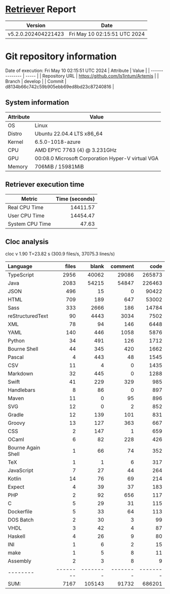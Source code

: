 # [Retriever](https://github.com/PalladioSimulator/Palladio-ReverseEngineering-Retriever) Report
| Version | Date |
| ------- | ---- |
| v5.2.0.202404221423 | Fri May 10 02:15:51 UTC 2024 |

# Git repository information
Date of execution: Fri May 10 02:15:51 UTC 2024
|    Attribute   | Value |
| -------------- | ----- |
| Repository URL | https://github.com/ls1intum/Artemis |
| Branch         | develop |
| Commit         | d8134b66c742c59b905ebb69ed8bd23c87240816 |


## System information
| Attribute | Value |
| --------- | ----- |
| OS | Linux  |
| Distro | Ubuntu 22.04.4 LTS x86_64  |
| Kernel | 6.5.0-1018-azure  |
| CPU | AMD EPYC 7763 (4) @ 3.231GHz  |
| GPU | 00:08.0 Microsoft Corporation Hyper-V virtual VGA  |
| Memory | 706MiB / 15981MiB  |

## Retriever execution time
| Metric | Time (seconds) |
| --- | ---: |
| Real CPU Time | 14411.57 |
| User CPU Time | 14454.47 |
| System CPU Time | 47.63 |
<!--
Explainations:
- __Real CPU Time__: actual time the command has run (can be less than total time spent in user and system mode for multi-threaded processes)
- __User CPU Time__: time the command has spent running in user mode
- __System CPU Time__: time the command has spent running in system or kernel mode
-->

## Cloc analysis
cloc v 1.90  T=23.82 s (300.9 files/s, 37075.3 lines/s)

Language|files|blank|comment|code
:-------|-------:|-------:|-------:|-------:
TypeScript|2956|40062|29086|265873
Java|2083|54215|54847|226463
JSON|496|15|0|90422
HTML|709|189|647|53002
Sass|333|2666|186|14784
reStructuredText|90|4443|3034|7502
XML|78|94|146|6448
YAML|140|446|1058|5876
Python|34|491|126|1712
Bourne Shell|44|345|420|1662
Pascal|4|443|48|1545
CSV|11|4|0|1435
Markdown|32|445|0|1288
Swift|41|229|329|985
Handlebars|8|86|0|897
Maven|11|0|95|896
SVG|12|0|2|852
Gradle|12|139|101|831
Groovy|13|127|363|667
CSS|2|147|1|659
OCaml|6|82|228|426
Bourne Again Shell|1|66|74|352
TeX|1|1|6|317
JavaScript|7|27|44|264
Kotlin|14|76|69|214
Expect|4|39|37|183
PHP|2|92|656|117
C|5|29|31|115
Dockerfile|5|33|64|113
DOS Batch|2|30|3|99
VHDL|3|42|4|87
Haskell|4|26|9|80
INI|1|6|2|15
make|1|5|8|11
Assembly|2|3|8|9
--------|--------|--------|--------|--------
SUM:|7167|105143|91732|686201

